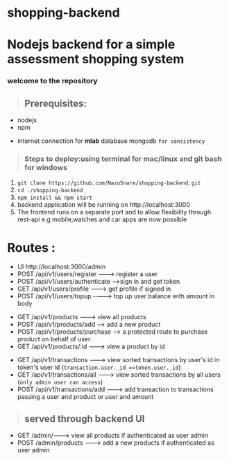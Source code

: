 # shopping-backend

Nodejs backend for a simple assessment shopping system
============================

### welcome to the repository

> ## Prerequisites:
* nodejs
* npm
+ internet connection for **mlab** database mongodb `for consistency`
>

> ### **Steps to deploy:using terminal for mac/linux and git bash for windows**
1. `git clone https://github.com/NazoSnare/shopping-backend.git`
2. `cd ./shopping-backend`
3. `npm install && npm start`
4. backend application will be running on http://localhost:3000
5. The frontend runs on a separate port and to allow flexibility through rest-api e.g mobile,watches and car apps are now possible

# Routes :
* UI http://localhost:3000/admin
* POST /api/v1/users/register ---> register a user
* POST /api/v1/users/authenticate -->sign in and get token
* GET /api/v1/users/profile ---> get profile if signed in
* POST /api/v1/users/topup ----> top up user balance with amount in body
>
* GET /api/v1/products ---> view all products
* POST /api/v1/products/add --> add a new product
* POST /api/v1/products/purchase --> a protected route to purchase product on behalf of user
* GET /api/v1/products/:id ---> view a product by id
>

* GET /api/v1/transactions ---> view sorted transactions by user's id in token's user id (`transaction.user._id ==token.user._id`)
* GET /api/v1/transactions/all ---> view sorted transactions by all users (`only admin user can access`)
* POST /api/v1/transactions/add ---> add transaction to transactions passing a user and product or user and amount
> ## **served through backend UI**  
* GET /admin/---> view all products if authenticated as user admin
* POST /admin/products ---> add a new products if authenticated as user admin
